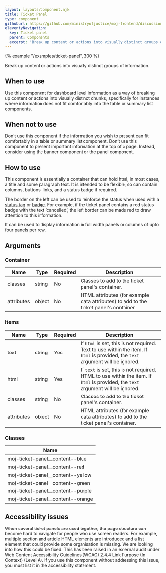 ```yaml
---
layout: layouts/component.njk
title: Ticket Panel
type: component
githuburl: https://github.com/ministryofjustice/moj-frontend/discussions/715
eleventyNavigation:
  key: Ticket panel
  parent: Components
  excerpt: 'Break up content or actions into visually distinct groups of information.'
---
```


{% example "/examples/ticket-panel", 300 %}

Break up content or actions into visually distinct groups of information.

## When to use

Use this component for dashboard level information as a way of breaking up content or actions into visually distinct chunks, specifically for instances where information does not fit comfortably into the table or summary list components.

## When not to use

Don’t use this component if the information you wish to present can fit comfortably in a table or summary list component. Don’t use this component to present important information at the top of a page. Instead, consider using the banner component or the panel component.

## How to use

This component is essentially a container that can hold html, in most cases, a title and some paragraph text. It is intended to be flexible, so can contain columns, buttons, links, and a status badge if required.

The border on the left can be used to reinforce the status when used with a [status tag](https://design-system.service.gov.uk/components/tag/) or [badge](/components/badge/). For example, if the ticket panel contains a red status badge with the text ‘cancelled’, the left border can be made red to draw attention to this information.

It can be used to display information in full width panels or columns of upto four panels per row.

## Arguments

### Container

| Name       | Type   | Required | Description                                                                           |
| ---------- | ------ | -------- | ------------------------------------------------------------------------------------- |
| classes    | string | No       | Classes to add to the ticket panel's container.                                       |
| attributes | object | No       | HTML attributes (for example data attributes) to add to the ticket panel's container. |

### Items

| Name       | Type   | Required | Description                                                                                                                      |
| ---------- | ------ | -------- | -------------------------------------------------------------------------------------------------------------------------------- |
| text       | string | Yes      | If `html` is set, this is not required. Text to use within the item. If `html` is provided, the `text` argument will be ignored. |
| html       | string | Yes      | If `text` is set, this is not required. HTML to use within the item. If `html` is provided, the `text` argument will be ignored. |
| classes    | string | No       | Classes to add to the ticket panel's container.                                                                                  |
| attributes | object | No       | HTML attributes (for example data attributes) to add to the ticket panel's container.                                            |

### Classes

| Name                                |
| ----------------------------------- |
| moj-ticket-panel\_\_content--blue   |
| moj-ticket-panel\_\_content--red    |
| moj-ticket-panel\_\_content--yellow |
| moj-ticket-panel\_\_content--green  |
| moj-ticket-panel\_\_content--purple |
| moj-ticket-panel\_\_content--orange |

## Accessibility issues

When several ticket panels are used together, the page structure can become hard to navigate for people who use screen readers. For example, multiple section and article HTML elements are introduced and a list element that could provide some organisation is missing. We are looking into how this could be fixed. This has been raised in an external audit under Web Content Accessibility Guidelines (WCAG) 2.4.4 Link Purpose (In Context) (Level A). If you use this component without addressing this issue, you must list it in the accessibility statement.
